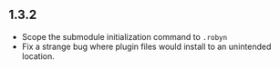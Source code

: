 1.3.2
------------------
- Scope the submodule initialization command to `.robyn`
- Fix a strange bug where plugin files would install to an unintended location.
